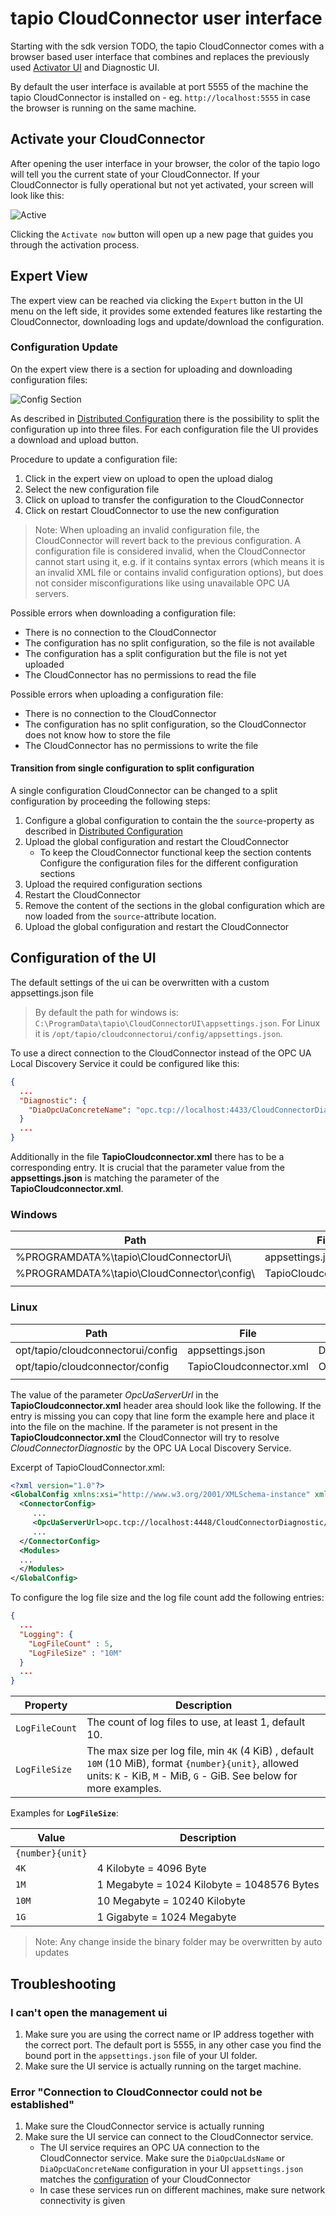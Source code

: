 # tapio CloudConnector user interface

Starting with the sdk version TODO, the tapio CloudConnector
comes with a browser based user interface that combines and
replaces the previously used [Activator UI](../activator)
and Diagnostic UI.

By default the user interface is available at port 5555 of the
machine the tapio CloudConnector is installed on - eg.
`http://localhost:5555` in case the
browser is running on the same machine.

## Activate your CloudConnector

After opening the user interface in your browser, the color of
the tapio logo will tell you the current state of your CloudConnector.
If your CloudConnector is fully operational but not yet activated,
your screen will look like this:

![Active](../../../../static/img/docs/not-activated.png)

Clicking the ```Activate now``` button will open up a new page
that guides you through the activation process.

## Expert View

The expert view can be reached via clicking the `Expert` button
in the UI menu on the left side, it provides some extended features
like restarting the CloudConnector, downloading logs and update/download the configuration.

### Configuration Update

On the expert view there is a section for uploading and downloading configuration files:

![Config Section](../../../../static/img/docs/cloudconnector-ui-expert-config1.png)

As described in [Distributed Configuration](../configuration#distributed-configuration) there is the possibility to split
the configuration up into three files. For each configuration file the UI provides a download and upload button.

Procedure to update a configuration file:

1. Click in the expert view on upload to open the upload dialog
2. Select the new configuration file
3. Click on upload to transfer the configuration to the CloudConnector
4. Click on restart CloudConnector to use the new configuration

> Note: When uploading an invalid configuration file, the CloudConnector will revert back to the previous configuration. A configuration file is considered invalid, when the CloudConnector cannot start using it, e.g. if it contains syntax errors (which means it is an invalid XML file or contains invalid configuration options), but does not consider misconfigurations like using unavailable OPC UA servers.

Possible errors when downloading a configuration file:

- There is no connection to the CloudConnector
- The configuration has no split configuration, so the file is not available
- The configuration has a split configuration but the file is not yet uploaded
- The CloudConnector has no permissions to read the file

Possible errors when uploading a configuration file:

- There is no connection to the CloudConnector
- The configuration has no split configuration, so the CloudConnector does not know how to store the file
- The CloudConnector has no permissions to write the file

#### Transition from single configuration to split configuration

A single configuration CloudConnector can be changed to a split configuration by proceeding the following steps:

1. Configure a global configuration to contain the the `source`-property as described in [Distributed Configuration](../configuration#distributed-configuration)
2. Upload the global configuration and restart the CloudConnector
   - To keep the CloudConnector functional keep the section contents
   Configure the configuration files for the different configuration sections
3. Upload the required configuration sections
4. Restart the CloudConnector
5. Remove the content of the sections in the global configuration which are now loaded from the `source`-attribute location.
6. Upload the global configuration and restart the CloudConnector

## Configuration of the UI

The default settings of the ui can be overwritten with a custom appsettings.json file

> By default the path for windows is: `C:\ProgramData\tapio\CloudConnectorUI\appsettings.json`.
> For Linux it is `/opt/tapio/cloudconnectorui/config/appsettings.json`.

To use a direct connection to the CloudConnector instead of the OPC UA Local Discovery Service it could be configured like this:

```json
{
  ...
  "Diagnostic": {
    "DiaOpcUaConcreteName": "opc.tcp://localhost:4433/CloudConnectorDiagnostic/"
  }
  ...
}
```

Additionally in the file **TapioCloudconnector.xml** there has to be a corresponding entry.
It is crucial that the parameter value from the **appsettings.json** is matching the parameter of the **TapioCloudconnector.xml**.

### Windows

| Path                                       | File                    | Parameter            | Value                                              |
| ------------------------------------------ | ----------------------- | -------------------- | -------------------------------------------------- |
| %PROGRAMDATA%\tapio\CloudConnectorUi\      | appsettings.json        | DiaOpcUaConcreteName | opc.tcp://localhost:4433/CloudConnectorDiagnostic/ |
| %PROGRAMDATA%\tapio\CloudConnector\config\ | TapioCloudconnector.xml | OpcUaServerUrl       | opc.tcp://localhost:4433/CloudConnectorDiagnostic/ |
|                                            |                         |                      |                                                    |
  
### Linux

| Path                              | File                    | Parameter            | Value                                              |
| --------------------------------- | ----------------------- | -------------------- | -------------------------------------------------- |
| opt/tapio/cloudconnectorui/config | appsettings.json        | DiaOpcUaConcreteName | opc.tcp://localhost:4433/CloudConnectorDiagnostic/ |
| opt/tapio/cloudconnector/config   | TapioCloudconnector.xml | OpcUaServerUrl       | opc.tcp://localhost:4433/CloudConnectorDiagnostic/ |
|                                   |                         |                      |                                                    |

The value of the parameter *OpcUaServerUrl* in the **TapioCloudconnector.xml** header area should look like the following.
If the entry is missing you can copy that line form the example here and place it into the file on the machine. If the
parameter is not present in the  **TapioCloudconnector.xml** the CloudConnector will try to resolve *CloudConnectorDiagnostic* by
the OPC UA Local Discovery Service.  

Excerpt of TapioCloudConnector.xml:

```xml
<?xml version="1.0"?>
<GlobalConfig xmlns:xsi="http://www.w3.org/2001/XMLSchema-instance" xmlns:xsd="http://www.w3.org/2001/XMLSchema">
  <ConnectorConfig>
     ...
     <OpcUaServerUrl>opc.tcp://localhost:4448/CloudConnectorDiagnostic/</OpcUaServerUrl>
     ...
  </ConnectorConfig>
  <Modules>
  ...
  </Modules>
</GlobalConfig>
```

To configure the log file size and the log file count add the following entries:

```json
{
  ...
  "Logging": {
    "LogFileCount" : 5,
    "LogFileSize" : "10M"
  }
  ...
}
```

| Property       | Description                                                                                                                                                                   |
| -------------- | ----------------------------------------------------------------------------------------------------------------------------------------------------------------------------- |
| `LogFileCount` | The count of log files to use, at least 1, default 10.                                                                                                                        |
| `LogFileSize`  | The max size per log file, min `4K` (4 KiB)  , default `10M` (10 MiB), format `{number}{unit}`, allowed units:  `K` - KiB, `M` - MiB, `G` - GiB. See below for more examples. |

Examples for **`LogFileSize`**:

| Value            | Description                                  |
| ---------------- | -------------------------------------------- |
| `{number}{unit}` |                                              |
| `4K`             | 4 Kilobyte = 4096 Byte                       |
| `1M`             | 1 Megabyte = 1024 Kilobyte = 1048576 Bytes |
| `10M`            | 10 Megabyte = 10240 Kilobyte               |
| `1G`             | 1 Gigabyte = 1024 Megabyte                   |

> Note: Any change inside the binary folder may be overwritten by auto updates

## Troubleshooting

### I can't open the management ui

1. Make sure you are using the correct name or IP address together
   with the correct port. The default port is 5555, in any other
   case you find the bound port in the ```appsettings.json```
   file of your UI folder.
2. Make sure the UI service is actually running on the target machine.

### Error "Connection to CloudConnector could not be established"

1. Make sure the CloudConnector service is actually running
2. Make sure the UI service can connect to the CloudConnector service.
    - The UI service requires an OPC UA connection to the
      CloudConnector service. Make sure the ```DiaOpcUaLdsName```
      or ```DiaOpcUaConcreteName``` configuration in your UI
      ```appsettings.json``` matches the
      [configuration](../configuration#global-configuration) of your
      CloudConnector
    - In case these services run on different machines, make sure network
      connectivity is given
